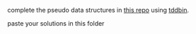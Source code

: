 complete the pseudo data structures in [this repo](https://github.com/janke-learning/tdd) using [tddbin](https://tddbin.com).

paste your solutions in this folder